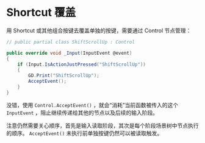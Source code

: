 # Shortcut 覆盖

用 Shortcut 或其他组合按键去覆盖单独的按键，需要通过 Control 节点管理：

```csharp
// public partial class ShiftScrollUp : Control

public override void _Input(InputEvent @event)
{
    if (Input.IsActionJustPressed("ShiftScrollUp"))
    {
        GD.Print("ShiftScrollUp");
        AcceptEvent();
    }
}

```

没错，使用 `Control.AcceptEvent()` ，就会“消耗”当前函数被传入的这个 `InputEvent` ，阻止继续传递给其他的节点以及后续的输入阶段。

注意仍然需要关心顺序，首先是输入读取阶段，其次是每个阶段场景树中节点执行的顺序。 `AcceptEvent()` 未执行前单独按键仍然可以被读取触发。


